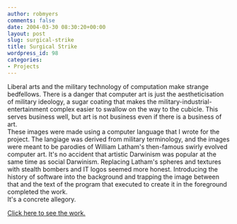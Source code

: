 ```yaml
---
author: robmyers
comments: false
date: 2004-03-30 08:30:20+00:00
layout: post
slug: surgical-strike
title: Surgical Strike
wordpress_id: 98
categories:
- Projects
---
```


Liberal arts and the military technology of computation make strange bedfellows. There is a danger that computer art is just the aestheticisation of military ideology, a sugar coating that makes the military-industrial-entertainment complex easier to swallow on the way to the cubicle. This serves business well, but art is not business even if there is a business of art.  
These images were made using a computer language that I wrote for the project. The langiage was derived from military terminology, and the images were meant to be parodies of William Latham's then-famous swirly evolved computer art. It's no accident that artistic Darwinism was popular at the same time as social Darwinism. Replacing Latham's spheres and textures with stealth bombers and IT logos seemed more honest. Introducing the history of software into the background and trapping the image between that and the text of the program that executed to create it in the foreground completed the work.   
It's a concrete allegory.  
  
[Click here to see the work.](/art/surgical_strike/)

  


